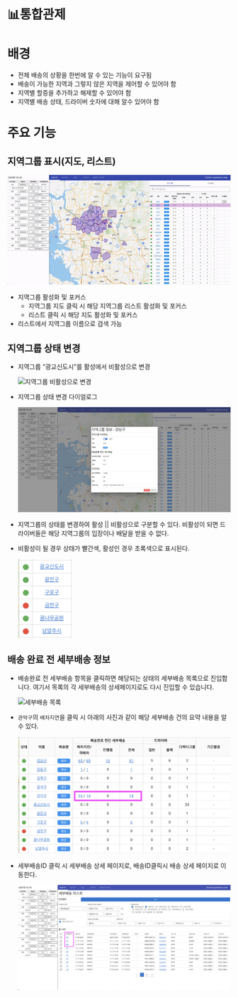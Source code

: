 # 📊통합관제

# 배경

- 전체 배송의 상황을 한번에 알 수 있는 기능이 요구됨
- 배송이 가능한 지역과 그렇지 않은 지역을 제어할 수 있어야 함
- 지역별 할증을 추가하고 해제할 수 있어야 함
- 지역별 배송 상태, 드라이버 숫자에 대해 알수 있어야 함

# 주요 기능

## 지역그룹 표시(지도, 리스트)

![지역그룹표시](../assets/barogo__control_room_base_physical_group_list.gif)

- 지역그룹 활성화 및 포커스
    - 지역그룹 지도 클릭 시 해당 지역그룹 리스트 활성화 및 포커스
    - 리스트 클릭 시 해당 지도 활성화 및 포커스
- 리스트에서 지역그룹 이름으로 검색 가능

## 지역그룹 상태 변경
- 지역그룹 “광교신도시”를 활성에서 비활성으로 변경

  ![지역그룹 비활성으로 변경](../assets/barogo__control_room_change_base_physical_group_status.gif)

- 지역그룹 상태 변경 다이얼로그

  ![지역그룹 다이얼로그](../assets/barogo__control_room_change_base_physical_group_status_dialog.png)

- 지역그룹의 상태를 변경하여 활성 || 비활성으로 구분할 수 있다. 비활성이 되면 드라이버들은 해당 지역그룹의 입장이나 배달을 받을 수 없다.
- 비활성이 될 경우 상태가 빨간색, 활성인 경우 초록색으로 표시된다.
    
  ![지역그룹 활성/비활성 표시](../assets/barogo__control_room_change_base_physical_group_status_in_list.png)
    

## 배송 완료 전 세부배송 정보

- 배송완료 전 세부배송 항목을 클릭하면 해당되는 상태의 세부배송 목록으로 진입합니다. 여기서 목록의 각 세부배송의 상세페이지로도 다시 진입할 수 있습니다.

  ![세부배송 목록](../assets/barogo__control_room_subdelivery_list.gif)

- `관악구`의 `배차지연`을 클릭 시 아래의 사진과 같이 해당 세부배송 건의 요약 내용을 알 수 있다.

  ![지역그룹 목록의 배송상태 컬럼](../assets/barogo__control_room_subdelivery_list_physical_group_list_stats.png)

- 세부배송ID 클릭 시 세부배송 상세 페이지로, 배송ID클릭시 배송 상세 페이지로 이동한다.

  ![세부배송목록의 id 컬럼](../assets/barogo__control_room_subdelivery_list_column_id.png)

